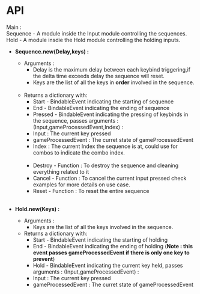# API
Main : <br>
  Sequence - A module inside the Input module controlling the sequences.<br>
  Hold - A module insdie the Hold module controlling the holding inputs.<br>
  
  * **Sequence.new(Delay,keys) :**<br>
    - Arguments : <br>
      - Delay is the maximum delay between each keybind triggering,if the delta time exceeds delay the sequence will reset.<br>
      - Keys are the list of all the keys in **order** involved in the sequence.<br><br>
    - Returns a dictionary with: <br>
      - Start - BindableEvent indicating the starting of sequence<br>
      - End - BindableEvent indicating the ending of sequence<br>
      - Pressed - BindableEvent indicating the pressing of keybinds in the sequence, passes arguments : (Input,gameProcessedEvent,Index) :<br>
      - Input : The current key pressed<br>
      - gameProcessedEvent : The curret state of gameProcessedEvent <br>
      - Index : The current Index the sequence is at, could use for combos to indicate the combo index.<br><br>
      - Destroy - Function : To destroy the sequence and cleaning everything related to it<br>
      - Cancel - Function : To cancel the current input pressed check examples for more details on use case.<br>
      - Reset - Function : To reset the entire sequence<br><br>
      
  * **Hold.new(Keys) :** <br>
    - Arguments : <br>
        - Keys are the list of all the keys involved in the sequence.<br>
    - Returns a dictionary with: <br>
      - Start - BindableEvent indicating the starting of holding<br>
      - End - BindableEvent indicating the ending of holding (**Note : this event passes gameProcessedEvent if there is only one key to prevent**)<br>
      - Hold - BindableEvent indicating the current key held, passes arguments : (Input,gameProcessedEvent) :<br>
      - Input : The current key pressed<br>
      - gameProcessedEvent : The curret state of gameProcessedEvent <br>
      
